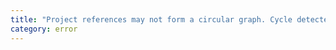 ```yaml
---
title: "Project references may not form a circular graph. Cycle detected: {0}"
category: error
---
```

